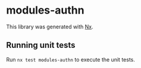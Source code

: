 # modules-authn

This library was generated with [Nx](https://nx.dev).

## Running unit tests

Run `nx test modules-authn` to execute the unit tests.

